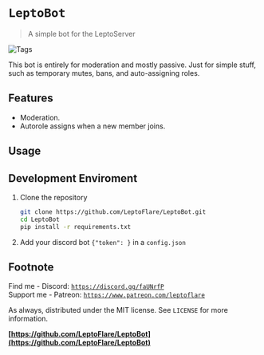 # `LeptoBot`
> A simple bot for the LeptoServer

![Tags][tag-image]

This bot is entirely for moderation and mostly passive. Just for simple stuff, such as temporary mutes, bans, and auto-assigning roles.

<!-- ![Header Image](header-image.png) -->

## Features
- Moderation.
- Autorole assigns when a new member joins.

## Usage
<!-- ![Example Output][example-output] -->

## Development Enviroment
1. Clone the repository
   ```bash
   git clone https://github.com/LeptoFlare/LeptoBot.git
   cd LeptoBot
   pip install -r requirements.txt
   ```
1. Add your discord bot `{"token": }` in a `config.json`

## Footnote
Find me - Discord: [`https://discord.gg/faUNrfP`](https://discord.gg/faUNrfP)  
Support me - Patreon: [`https://www.patreon.com/leptoflare`](https://www.patreon.com/leptoflare)  

As always, distributed under the MIT license. See `LICENSE` for more information.

**[https://github.com/LeptoFlare/LeptoBot](https://github.com/LeptoFlare/LeptoBot)**

<!-- Markdown link & img dfn's -->
[tag-image]: https://img.shields.io/github/license/LeptoFlare/LeptoBot.svg
[example-output]: https://github.com/LeptoFlare/LeptoBot/example-output.png
